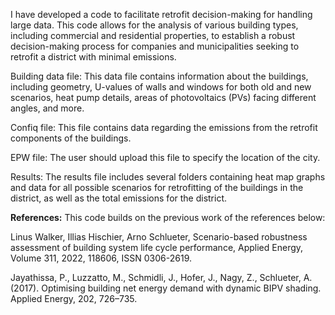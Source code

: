 I have developed a code to facilitate retrofit decision-making for handling large data. This code allows for the analysis of various building types,
including commercial and residential properties, to establish a robust decision-making process for companies and municipalities seeking 
to retrofit a district with minimal emissions.

Building data file:
This data file contains information about the buildings, including geometry, U-values of walls and windows for both old and new scenarios, 
heat pump details, areas of photovoltaics (PVs) facing different angles, and more.

Confiq file:
This file contains data regarding the emissions from the retrofit components of the buildings.

EPW file:
The user should upload this file to specify the location of the city.

Results:
The results file includes several folders containing heat map graphs and data for all possible scenarios for 
retrofitting of the buildings in the district, as well as the total emissions for the district.

**References:**
This code builds on the previous work of the references below:

Linus Walker, Illias Hischier, Arno Schlueter, Scenario-based robustness assessment of
building system life cycle performance, Applied Energy, Volume 311, 2022, 118606,
ISSN 0306-2619.

Jayathissa, P., Luzzatto, M., Schmidli, J., Hofer, J., Nagy, Z., Schlueter, A. (2017). Optimising
building net energy demand with dynamic BIPV shading. Applied Energy, 202,
726–735.
